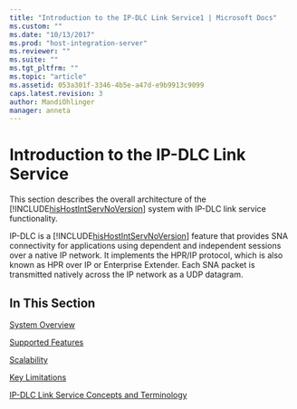 ```yaml
---
title: "Introduction to the IP-DLC Link Service1 | Microsoft Docs"
ms.custom: ""
ms.date: "10/13/2017"
ms.prod: "host-integration-server"
ms.reviewer: ""
ms.suite: ""
ms.tgt_pltfrm: ""
ms.topic: "article"
ms.assetid: 053a301f-3346-4b5e-a47d-e9b9913c9099
caps.latest.revision: 3
author: MandiOhlinger
manager: anneta
---
```

# Introduction to the IP-DLC Link Service
This section describes the overall architecture of the [!INCLUDE[hisHostIntServNoVersion](../core/includes/hishostintservnoversion-md.md)] system with IP-DLC link service functionality.  
  
 IP-DLC is a [!INCLUDE[hisHostIntServNoVersion](../core/includes/hishostintservnoversion-md.md)] feature that provides SNA connectivity for applications using dependent and independent sessions over a native IP network. It implements the HPR/IP protocol, which is also known as HPR over IP or Enterprise Extender. Each SNA packet is transmitted natively across the IP network as a UDP datagram.  
  
## In This Section  
 [System Overview](../core/system-overview.md)  
  
 [Supported Features](../core/supported-features.md)  
  
 [Scalability](../core/scalability.md)  
  
 [Key Limitations](../core/key-limitations.md)  
  
 [IP-DLC Link Service Concepts and Terminology](../core/ip-dlc-link-service-concepts-and-terminology.md)
